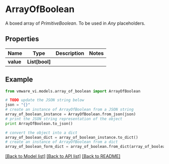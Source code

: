 # ArrayOfBoolean

A boxed array of *PrimitiveBoolean*. To be used in *Any* placeholders. 

## Properties
Name | Type | Description | Notes
------------ | ------------- | ------------- | -------------
**value** | **List[bool]** |  | 

## Example

```python
from vmware_vi.models.array_of_boolean import ArrayOfBoolean

# TODO update the JSON string below
json = "{}"
# create an instance of ArrayOfBoolean from a JSON string
array_of_boolean_instance = ArrayOfBoolean.from_json(json)
# print the JSON string representation of the object
print ArrayOfBoolean.to_json()

# convert the object into a dict
array_of_boolean_dict = array_of_boolean_instance.to_dict()
# create an instance of ArrayOfBoolean from a dict
array_of_boolean_form_dict = array_of_boolean.from_dict(array_of_boolean_dict)
```
[[Back to Model list]](../README.md#documentation-for-models) [[Back to API list]](../README.md#documentation-for-api-endpoints) [[Back to README]](../README.md)


